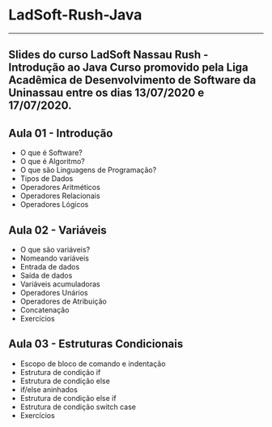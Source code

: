 # LadSoft-Rush-Java 
----
Slides do curso LadSoft Nassau Rush - Introdução ao Java
Curso promovido pela Liga Acadêmica de Desenvolvimento de Software da Uninassau entre os dias 13/07/2020 e 17/07/2020.
----

## Aula 01 - Introdução
- O que é Software?
- O que é Algoritmo?
- O que são Linguagens de Programação?
- Tipos de Dados 
- Operadores Aritméticos
- Operadores Relacionais 
- Operadores Lógicos

## Aula 02 - Variáveis
- O que são variáveis?
- Nomeando variáveis
- Entrada de dados
- Saída de dados
- Variáveis acumuladoras
- Operadores Unários
- Operadores de Atribuição
- Concatenação
- Exercícios

## Aula 03 - Estruturas Condicionais
- Escopo de bloco de comando e indentação
- Estrutura de condição if
- Estrutura de condição else
- if/else aninhados
- Estrutura de condição else if
- Estrutura de condição switch case
- Exercícios



